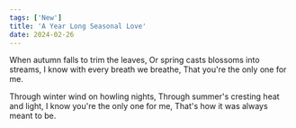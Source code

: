 ```yaml
---
tags: ['New']
title: 'A Year Long Seasonal Love'
date: 2024-02-26
---
```


When autumn falls to trim the leaves,
Or spring casts blossoms into streams,
I know with every breath we breathe,
That you're the only one for me.

Through winter wind on howling nights,
Through summer's cresting heat and light,
I know you're the only one for me,
That's how it was always meant to be.
